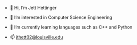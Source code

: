 - 👋 Hi, I’m Jett Hettinger
- 👀 I’m interested in Computer Science Engineering 
- 🌱 I’m currently learning languages such as C++ and Python

- 📫 jthett02@louisville.edu

<!---
jthett02/jthett02 is a ✨ special ✨ repository because its `README.md` (this file) appears on your GitHub profile.
You can click the Preview link to take a look at your changes.
--->
